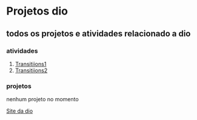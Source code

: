 # Projetos dio

## todos os projetos e atividades relacionado a dio

### atividades

1. [Transitiions1]()
2. [Transitiions2]()


### projetos

nenhum projeto no momento



[Site da dio](https://www.dio.me/)